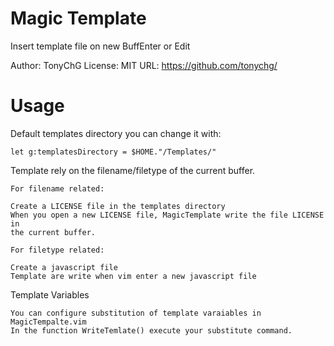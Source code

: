 # Magic Template
Insert template file on new BuffEnter or Edit

Author:  TonyChG
License: MIT
URL: https://github.com/tonychg/

# Usage
Default templates directory you can change it with:

```vim
let g:templatesDirectory = $HOME."/Templates/"
```

Template rely on the filename/filetype of the current buffer.

    For filename related:

    Create a LICENSE file in the templates directory
    When you open a new LICENSE file, MagicTemplate write the file LICENSE in
    the current buffer.

    For filetype related:

    Create a javascript file
    Template are write when vim enter a new javascript file


Template Variables

    You can configure substitution of template varaiables in MagicTempalte.vim
    In the function WriteTemlate() execute your substitute command.

